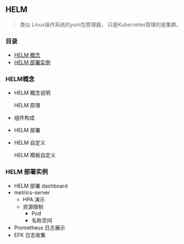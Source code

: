 ## HELM

> 类似 Linux操作系统的yum包管理器。 只是Kubernetes管理的是集群。

### 目录
* [HELM 概念](#HELM概念)
* [HELM 部署实例](#HELM-部署实例)

### HELM概念
* HELM 概念说明
    
    HELM 原理
    
* 组件构成

* HELM 部署

* HELM 自定义

    HELM 模板自定义

### HELM 部署实例
* HELM 部署 dashboard
* metrics-server
    * HPA 演示
    * 资源限制
        * Pod
        * 名称空间
* Prometheus 日志展示
* EFK 日志收集



